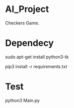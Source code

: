 # AI_Project
Checkers Game.

# Dependecy


sudo apt-get install python3-tk

pip3 install -r requirements.txt

# Test
python3 Main.py
